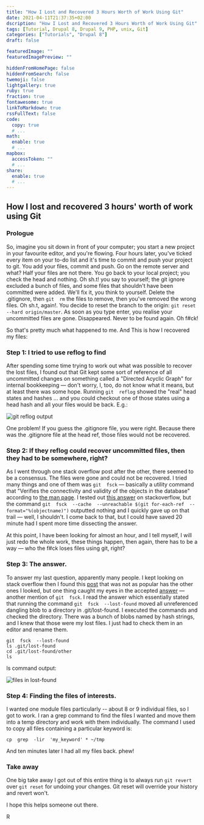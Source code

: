 ```yaml
---
title: "How I Lost and Recovered 3 Hours Worth of Work Using Git"
date: 2021-04-11T21:37:35+02:00
dscription: "How I Lost and Recovered 3 Hours Worth of Work Using Git"
tags: [Tutorial, Drupal 8, Drupal 9, PHP, unix, Git]
categories: ["Tutorials", "Drupal 8"]
draft: false

featuredImage: ""
featuredImagePreview: ""

hiddenFromHomePage: false
hiddenFromSearch: false
twemoji: false
lightgallery: true
ruby: true
fraction: true
fontawesome: true
linkToMarkdown: true
rssFullText: false
code:
  copy: true
  # ...
math:
  enable: true
  # ...
mapbox:
  accessToken: ""
  # ...
share:
  enable: true
  # ...
---
```



## How I lost and recovered 3 hours' worth of work using Git

### Prologue

So, imagine you sit down in front of your computer; you start a new project in your favourite editor, and you're flowing. Four hours later, you've ticked every item on your to-do list and it's time to commit and push your project to git. You add your files, commit and push. Go on the remote server and what? Half your files are not there. You go back to your local project; you check the head and nothing. Oh  sh.t! you say to yourself; the git ignore excluded a bunch of  files,  and some files that shouldn't have been committed were added. We'll fix it, you think to yourself. Delete the .gitignore, then `git  rm` the files to remove, then you've removed the wrong files. Oh  sh.t, again!. You decide to reset the branch to the origin: `git reset  --hard origin/master`. As soon as you type enter, you realise your uncommitted files are gone. Disappeared. Never to be found again. Oh  f#ck!

<!--more-->


So that's pretty much what happened to me. And This is how I recovered my files:

### Step 1: I tried to use  reflog  to find

After spending some time trying to work out what was possible to recover the lost files, I found out that Git kept some sort of reference of all uncommitted changes  on  something called  a "Directed Acyclic Graph" for internal bookkeeping — don't worry, I, too, do not know what it means, but at least there was some hope. Running `git  reflog` showed the "real" head states and hashes ... and you could checkout one of those states using a head hash and all your files would be back.  E.g.:
  
![git reflog output](https://i.imgur.com/zdWGW2r.jpg)

One problem! If you guess the .gitignore  file, you were right. Because there was the .gitignore  file at the head ref, those files would not be recovered.

### Step 2: If they  reflog  could recover  uncommitted files, then they had to be somewhere, right?

As I went  through  one  stack overflow  post after the other, there seemed to be a consensus. The files were gone and could not be recovered. I tried many things and one of them was `git  fsck` — basically a utility command that "Verifies the connectivity and validity of the objects in the database" according to [the man page](https://mirrors.edge.kernel.org/pub/software/scm/git/docs/git-fsck.html). I tested out [this answer](https://stackoverflow.com/a/7376959/2305403) on  stackoverflow, but the command `git  fsck  --cache  --unreachable $(git for-each-ref  --format="%(objectname)")` outputted  nothing and I quickly gave up on that trail — well, I shouldn't. I come back to that, but I could have saved 20 minute had I spent more time dissecting the answer.

At this point, I  have been looking for almost an hour, and I tell myself, I will just redo the whole work, these things happen, then again, there has to be a way — who the  f#ck  loses files using git, right?

### Step 3: The answer.

To answer my last question, apparently many people. I kept looking on  stack overflow  then I found this [post](https://stackoverflow.com/questions/59706666/is-there-way-to-recover-files-ignored-via-gitignore-in-the-first-commit) that was not as popular has the other ones I looked, but one thing caught my eyes in the accepted [answer](https://stackoverflow.com/a/59707544/2305403) — another mention of `git  fsck`. I read the answer which essentially stated that running the command  ``git  fsck  --lost-found`` moved all unreferenced dangling blob to a directory in .git/lost-found. I executed the commands and checked the directory. There was a bunch of blobs named by hash  strings,  and I knew that those were my lost files. I just had to check them in an editor and rename them.

```
git  fsck  --lost-found
ls .git/lost-found
cd .git/lost-found/other
ls
```

ls command output:

![files in lost-found](https://i.imgur.com/DqeR4Ks.jpeg)
  
### Step 4: Finding the files of interests.

I wanted one module files  particularly -- about  8 or 9 individual files, so I got to work. I ran a  grep command to find the files I wanted and move them into a temp directory and work with them individually. The command I used to copy all files containing a particular keyword is:

`cp  grep  -lir  'my_keyword' * ~/tmp`

And ten minutes later I had all my files back. phew!

### Take away

One big take away I got out of this entire thing is to always run `git revert` over `git reset` for undoing your changes. Git reset will override your history and revert won't.

I hope this helps someone out there.  

R